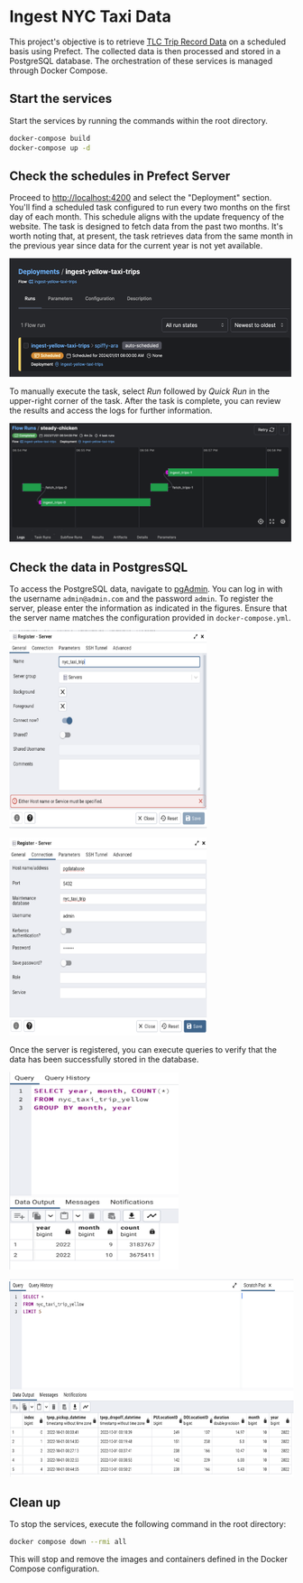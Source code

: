 # Ingest NYC Taxi Data

This project's objective is to retrieve [TLC Trip Record Data](https://www.nyc.gov/site/tlc/about/tlc-trip-record-data.page) on a scheduled basis using Prefect. The collected data is then processed and stored in a PostgreSQL database. The orchestration of these services is managed through Docker Compose.

## Start the services

Start the services by running the commands within the root directory.

```bash
docker-compose build
docker-compose up -d
```

## Check the schedules in Prefect Server

Proceed to [http://localhost:4200](http://localhost:4200) and select the "Deployment" section. You'll find a scheduled task configured to run every two months on the first day of each month. This schedule aligns with the update frequency of the website. The task is designed to fetch data from the past two months. It's worth noting that, at present, the task retrieves data from the same month in the previous year since data for the current year is not yet available.

<img src="./images/schedule.png" alt="schedule" height="210" width="500"/></p>

To manually execute the task, select *Run* followed by *Quick Run* in the upper-right corner of the task. After the task is complete, you can review the results and access the logs for further information.

<img src="./images/task_result.png" alt="task_result" height="210" width="500"/></p>

## Check the data in PostgresSQL

To access the PostgreSQL data, navigate to [pgAdmin](http://localhost:8080). You can log in with the username `admin@admin.com` and the password `admin`. To register the server, please enter the information as indicated in the figures. Ensure that the server name matches the configuration provided in `docker-compose.yml`.

<img src="./images/pgadmin1.png" alt="pdadmin1" height="350" width="350"/></p>
<img src="./images/pgadmin2.png" alt="pgadmin2" height="350" width="350"/></p>

Once the server is registered, you can execute queries to verify that the data has been successfully stored in the database.

<img src="./images/query1.png" alt="query1" height="350" width="300"/></p>
<img src="./images/query2.png" alt="query2" height="350" width="550"/></p>

## Clean up

To stop the services, execute the following command in the root directory:

```bash
docker compose down --rmi all
```

This will stop and remove the images and containers defined in the Docker Compose configuration.
